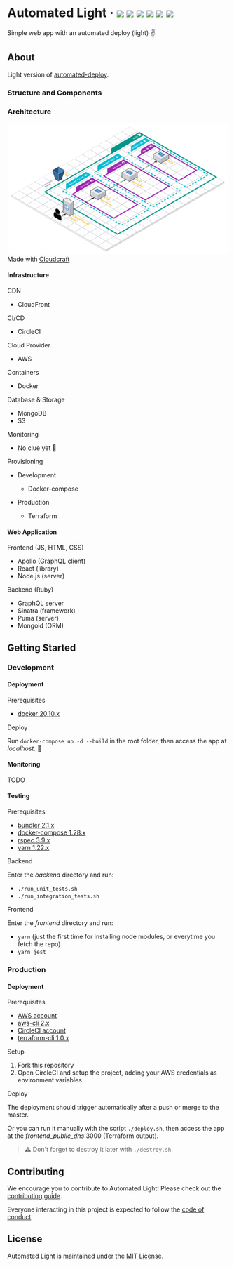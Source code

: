 # Automated Light &middot; ![](https://img.shields.io/badge/bundler-2.1%2B-red?logo=ruby) ![](https://img.shields.io/badge/docker--compose-1.28%2B-blue?logo=docker) ![](https://img.shields.io/badge/rspec-3.9%2B-red?logo=ruby) ![](https://img.shields.io/badge/yarn-1.22%2B-2188b6?logo=yarn) ![](https://img.shields.io/badge/terraform--cli-1.0%2B-blue?logo=terraform) ![](https://img.shields.io/badge/aws--cli-2.2%2B-orange?logo=amazon-aws)

Simple web app with an automated deploy (light) :v:

## About

Light version of [automated-deploy](https://github.com/lucasmari/automated-deploy).

### Structure and Components

### Architecture

![](.images/Web%20App%20Reference%20Architecture.png)
Made with [Cloudcraft](https://www.cloudcraft.co/)

#### Infrastructure

CDN

- CloudFront

CI/CD

- CircleCI

Cloud Provider

- AWS

Containers

- Docker

Database & Storage

- MongoDB
- S3

Monitoring

- No clue yet :shrug:

Provisioning

- Development

  - Docker-compose

- Production
  
  - Terraform

#### Web Application

Frontend (JS, HTML, CSS)

- Apollo (GraphQL client)
- React (library)
- Node.js (server)

Backend (Ruby)

- GraphQL server
- Sinatra (framework)
- Puma (server)
- Mongoid (ORM)

## Getting Started

### Development

#### Deployment

Prerequisites

- [docker 20.10.x](https://www.docker.com/get-started)

Deploy

Run `docker-compose up -d --build` in the root folder, then access the app at *localhost*. :clap:

#### Monitoring

TODO

#### Testing

Prerequisites

- [bundler 2.1.x](https://bundler.io/)
- [docker-compose 1.28.x](https://docs.docker.com/compose/install/)
- [rspec 3.9.x](https://rspec.info/)
- [yarn 1.22.x](https://yarnpkg.com/getting-started/install)

Backend

Enter the *backend* directory and run:

- `./run_unit_tests.sh`
- `./run_integration_tests.sh`

Frontend

Enter the *frontend* directory and run:

- `yarn` (just the first time for installing node modules, or everytime you fetch the repo)
- `yarn jest`

### Production

#### Deployment

Prerequisites

- [AWS account](https://console.aws.amazon.com)
- [aws-cli 2.x](https://docs.aws.amazon.com/cli/latest/userguide/install-cliv2.html)
- [CircleCI account](https://app.circleci.com/dashboard)
- [terraform-cli 1.0.x](https://www.terraform.io/downloads.html)

Setup

1. Fork this repository
2. Open CircleCI and setup the project, adding your AWS credentials as environment variables

Deploy

The deployment should trigger automatically after a push or merge to the master.

Or you can run it manually with the script `./deploy.sh`, then access the app at the *frontend_public_dns*:3000 (Terraform output).

> :warning: Don't forget to destroy it later with `./destroy.sh`.

## Contributing

We encourage you to contribute to Automated Light! Please check out the
[contributing guide](https://github.com/lucasmari/automated-light/blob/master/CONTRIBUTING.md).

Everyone interacting in this project is expected to follow the [code of conduct](https://github.com/lucasmari/automated-light/blob/master/CODE_OF_CONDUCT.md).

## License

Automated Light is maintained under the [MIT License](https://opensource.org/licenses/MIT).